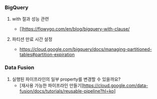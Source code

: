 ### BigQuery

1. with 절과 성능 관련
    - []https://flowygo.com/en/blog/bigquery-with-clause/

2. 파티션 만료 시간 설정
    - https://cloud.google.com/bigquery/docs/managing-partitioned-tables#partition-expiration

### Data Fusion

1. 실행된 파이프라인의 일부 property를 변경할 수 있을까요?
    - [재사용 가능한 파이프라인 만들기]https://cloud.google.com/data-fusion/docs/tutorials/reusable-pipeline?hl=ko]

